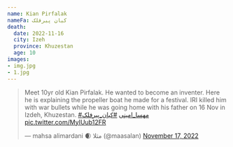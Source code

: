 ```yaml
---
name: Kian Pirfalak
nameFa: کیان پیرفلک
death:
  date: 2022-11-16
  city: Izeh
  province: Khuzestan
  age: 10
images:
- img.jpg
- 1.jpg
---
```


<blockquote class="twitter-tweet"><p lang="en" dir="ltr">Meet 10yr old Kian Pirfalak. He wanted to become an inventer. Here he is explaining the propeller boat he made for a festival. IRI killed him with war bullets while he was going home with his father on 16 Nov in Izdeh, Khuzestan. <a href="https://twitter.com/hashtag/%D9%85%D9%87%D8%B3%D8%A7_%D8%A7%D9%85%DB%8C%D9%86%DB%8C?src=hash&amp;ref_src=twsrc%5Etfw">#مهسا_امینی</a> <a href="https://twitter.com/hashtag/%DA%A9%DB%8C%D8%A7%D9%86_%D9%BE%DB%8C%D8%B1%D9%81%D9%84%DA%A9?src=hash&amp;ref_src=twsrc%5Etfw">#کیان_پیرفلک</a> <a href="https://t.co/MyIUub12FR">pic.twitter.com/MyIUub12FR</a></p>&mdash; mahsa alimardani 🌒 مثلا (@maasalan) <a href="https://twitter.com/maasalan/status/1593073245498265601?ref_src=twsrc%5Etfw">November 17, 2022</a></blockquote> <script async src="https://platform.twitter.com/widgets.js" charset="utf-8"></script>

